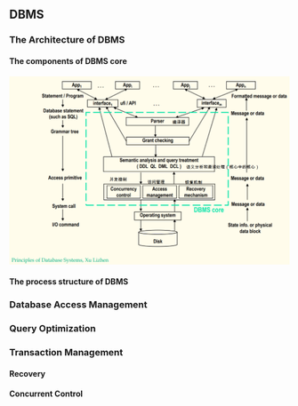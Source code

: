 ## DBMS

### The Architecture of DBMS

#### The components of DBMS core

<img src="DBMS.assets\image-20201022200936731.png" alt="image-20201022200936731" style="zoom:50%;" />

#### The process structure of DBMS



### Database Access Management




### Query Optimization





### Transaction Management
#### Recovery





#### Concurrent Control